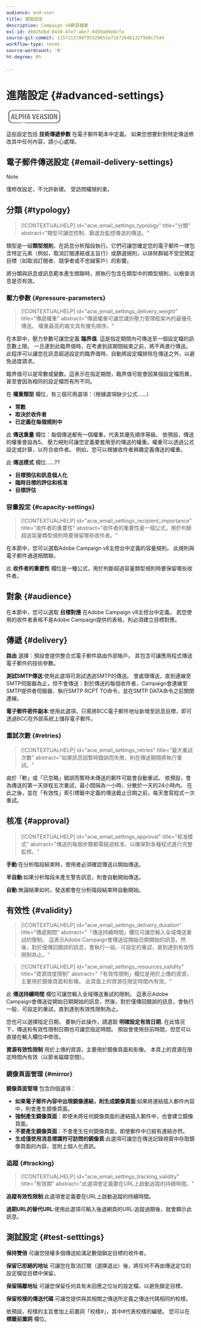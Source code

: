 ```yaml
---
audience: end-user
title: 進階設定
description: Campaign v8網頁檔案
exl-id: d6025dbd-0438-4fe7-abe7-0459a89e8cfa
source-git-commit: 1157113798f95329651e71b726d6132f9d8c7544
workflow-type: tm+mt
source-wordcount: '0'
ht-degree: 0%

---
```


# 進階設定 {#advanced-settings}

![](../assets/do-not-localize/badge.png)

這些設定包括 **技術傳遞參數** 在電子郵件範本中定義。 如果您想要針對特定傳送修改其中任何內容，請小心處理。

## 電子郵件傳送設定 {#email-delivery-settings}

>[!NOTE]
>
> 僅修改設定，不允許新建。 受訪問權限約束。

## 分類 {#typology}

>[!CONTEXTUALHELP]
>id="acw_email_settings_typology"
>title="分類"
>abstract="類型可讓您控制、篩選及監控傳送的傳送。"

類型是一組&#x200B;**類型規則**，在訊息分析階段執行。它們可讓您確定您的電子郵件一律包含特定元素（例如，取消訂閱連結或主旨行）或篩選規則，以排除群組不受您預定目標（如取消訂閱者、競爭者或不忠誠客戶）的影響。

將分類與訊息或訊息範本產生關聯時，將執行包含在類型中的類型規則，以檢查消息是否有效。

### 壓力參數 {#pressure-parameters}

>[!CONTEXTUALHELP]
>id="acw_email_settings_delivery_weight"
>title="傳遞權重"
>abstract="傳遞權重可讓您識別壓力管理框架內的最優先傳送。 權重最高的報文具有優先順序。"

在本節中，壓力參數可讓您定義 **臨界值**. 這是指定期間內可傳送至一個設定檔的訊息數上限。 一旦達到此臨界值時，在考慮到該期間結束之前，將不再進行傳送。此程序可以讓您在訊息超過設定的臨界值時，自動將設定檔排除在傳送之外，以避免過度請求。

臨界值可以是常數或變數。這表示在指定期間，臨界值可能會因某個設定檔而異，甚至會因為相同的設定檔而有所不同。

在 **權重類型** 欄位，有三個可用選項：（根據選項缺少公式……）

* **常數**
* **取決於收件者**
* **已定義在每個規則中**

此 **傳送重量** 欄位：每個傳送都有一個權重，代表其優先順序等級。 依預設，傳送的權重會設為5。 壓力規則可讓您定義要套用至的傳送的權重。權重可以透過公式設定或計算，以符合收件者。 例如，您可以根據收件者興趣定義傳送的權重。

此 **傳送模式** 欄位……??

* **目標預估和訊息個人化**
* **臨時目標的評估和核准**
* **目標評估**

### 容量設定 {#capacity-settings}

>[!CONTEXTUALHELP]
>id="acw_email_settings_recipient_importance"
>title="收件者的重要性"
>abstract="收件者的重要性是一個公式，用於判斷超過容量類型規則時要保留哪些收件者。"

在本節中，您可以選取Adobe Campaign v8主控台中定義的容量規則。 此規則與電子郵件通道相關聯。

此 **收件者的重要性** 欄位是一種公式，用於判斷超過容量類型規則時要保留哪些收件者。

## 對象 {#audience}

在本節中，您可以選取 **目標對應** 在Adobe Campaign v8主控台中定義。 若您使用的收件者表格不是Adobe Campaign提供的表格，則必須建立目標對應。

## 傳遞 {#delivery}

**路由** 選擇：預設會提供整合式電子郵件路由外部帳戶。 其包含可讓應用程式傳送電子郵件的技術參數。

**測試SMTP傳送**:使用此選項可測試透過SMTP的傳送。 會處理傳送，直到連線至SMTP伺服器為止，但不會傳送：對於傳送的每個收件者，Campaign會連線至SMTP提供者伺服器、執行SMTP RCPT TO命令，並在SMTP DATA命令之前關閉連線。

**電子郵件密件副本**:使用此選項，只需將BCC電子郵件地址新增至訊息目標，即可透過BCC在外部系統上儲存電子郵件。

### 重試次數 {#retries}

>[!CONTEXTUALHELP]
>id="acw_email_settings_retries"
>title="最大重試次數"
>abstract="如果訊息因暫時錯誤而失敗，則在傳送期間將執行重試。"

由於「軟」或「已忽略」錯誤而暫時未傳送的郵件可能會自動重試。 依預設，會為傳送的第一天排程五次重試，最小間隔為一小時，分散於一天的24小時內。 在此之後，並在「有效性」索引標籤中定義的傳送截止日期之前，每天會寫程式一次重試。

## 核准 {#approval}

>[!CONTEXTUALHELP]
>id="acw_email_settings_approval"
>title="核准模式"
>abstract="傳送的每個步驟都需經過核准，以確保對各種程式進行完整監控。"

**手動**:在分析階段結束時，使用者必須確認傳送以開始傳送。

**半自動**:如果分析階段未產生警告訊息，則會自動開始傳送。

**自動**:無論結果如何，發送都會在分析階段結束時自動開始。


## 有效性 {#validity}

>[!CONTEXTUALHELP]
>id="acw_email_settings_delivery_duration"
>title="傳遞期間"
>abstract="「傳送持續時間」欄位可讓您輸入全域傳送重試的限制。 這表示Adobe Campaign會傳送從開始日期開始的訊息，然後，對於僅傳回錯誤的訊息，會執行一般、可設定的重試，直到達到有效性限制為止。"

>[!CONTEXTUALHELP]
>id="acw_email_settings_resources_validity"
>title="資源效度限制"
>abstract="「有效性限制」欄位是用於上傳的資源，主要用於鏡像頁面和影像。 此頁面上的資源在限定時間內有效。"


此 **傳送持續時間** 欄位可讓您輸入全域傳送重試的限制。 這表示Adobe Campaign會傳送從開始日期開始的訊息，然後，對於僅傳回錯誤的訊息，會執行一般、可設定的重試，直到達到有效性限制為止。

您也可以選擇指定日期。 要執行此操作，請選取 **明確設定有效日期**. 在此情況下，傳送和有效性限制日期也可讓您指定時間。 預設會使用目前時間，但您可以直接在輸入欄位中修改。

**資源有效性限制** 用於上傳的資源，主要用於鏡像頁面和影像。 本頁上的資源在限定時間內有效（以節省磁碟空間）。

### 鏡像頁面管理 {#mirror}

**鏡像頁面管理** 包含四個選項：

* **如果電子郵件內容中出現鏡像連結，則生成鏡像頁面**:如果將連結插入郵件內容中，則會產生鏡像頁面。
* **強制產生鏡像頁面**：即使未將任何鏡像頁面的連結插入郵件中，也會建立鏡像頁面。
* **不要產生鏡像頁面**：不會產生任何鏡像頁面，即使郵件中已經有連結亦然。
* **生成僅使用消息標識符可訪問的鏡像頁**:此選項可讓您在傳送記錄視窗中存取鏡像頁面的內容，並附上個人化資訊。


### 追蹤 {#tracking}

>[!CONTEXTUALHELP]
>id="acw_email_settings_tracking_validity"
>title="有效期"
>abstract="此選項會定義要在URL上啟動追蹤的持續時間。"

**追蹤有效性限制**:此選項會定義要在URL上啟動追蹤的持續時間。

**過期URL的替代URL**:使用此選項可輸入後退網頁的URL:追蹤過期後，就會顯示此訊息。


## 測試設定 {#test-setttings}

**保持雙倍** 可讓您授權多個傳送給滿足數個鎖定目標的收件者。

**保留已拒絕的地址** 可讓您在取消訂閱（選擇退出）後，將任何不再由傳送定位的設定檔從目標中保留。

**保留隔離地址** 可讓您保留任何具有未回應之位址的設定檔，以避免鎖定目標。

**保留校樣的傳送代碼** 可讓您提供與其相關之傳送所定義之傳送代碼相同的校樣。

依預設，校樣的主旨會加上前置詞「校樣#」，其中#代表校樣的編號。 您可以在 **標籤前置詞** 欄位。